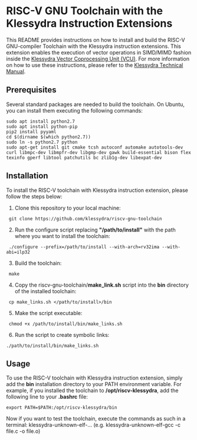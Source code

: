 RISC-V GNU Toolchain with the Klessydra Instruction Extensions
===================================================

This README provides instructions on how to install and build the RISC-V GNU-compiler Toolchain with the Klessydra instruction extensions. This extension enables the execution of vector operations in SIMD/MIMD fashion inside the [Klessydra Vector Coprocessing Unit (VCU)](https://github.com/klessydra/pulpino-klessydra). For more information on how to use these instructions, please refer to the [Klessydra Technical Manual](https://github.com/klessydra/pulpino-klessydra/blob/master/doc/Klessydra/Klessydra%20Technical%20Manual%20v11.1%20May%202020.pdf).

## Prerequisites
Several standard packages are needed to build the toolchain. On Ubuntu, you can install them executing the following commands:

    sudo apt install python2.7
    sudo apt install python-pip
    pip2 install pyyaml
    cd $(dirname $(which python2.7))
    sudo ln -s python2.7 python
    sudo apt-get install git cmake tcsh autoconf automake autotools-dev curl libmpc-dev libmpfr-dev libgmp-dev gawk build-essential bison flex texinfo gperf libtool patchutils bc zlib1g-dev libexpat-dev

##  Installation
To install the RISC-V toolchain with Klessydra instruction extension, please follow the steps below:
   1. Clone this repository to your local machine:     
   
     git clone https://github.com/klessydra/riscv-gnu-toolchain
     
   2. Run the configure script replacing **"/path/to/install"** with the path where you want to install the toolchain: 
   
     ./configure --prefix=/path/to/install --with-arch=rv32ima --with-abi=ilp32  
     
   3. Build the toolchain:
     
     make
     
   4. Copy the riscv-gnu-toolchain/**make_link.sh** script into the **bin** directory of the installed toolchain:

     cp make_links.sh </path/to/install>/bin  
       
   5. Make the script executable:  
   
     chmod +x /path/to/install/bin/make_links.sh
     
   6. Run the script to create symbolic links:  

    ./path/to/install/bin/make_links.sh
         
## Usage
   To use the RISC-V toolchain with Klessydra instruction extension, simply add the **bin** installation directory to your PATH environment variable. For example, if you installed the toolchain to **/opt/riscv-klessydra**, add the following line to your **.bashrc** file:    
   
    export PATH=$PATH:/opt/riscv-klessydra/bin  
    
Now if you want to test the toolchain, execute the commands as such in a terminal: klessydra-unknown-elf-... (e.g. klessydra-unknown-elf-gcc -c file.c -o file.o)
    

